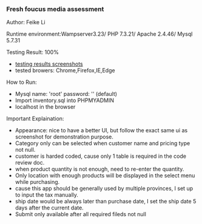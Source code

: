 ### Fresh foucus media assessment

Author: Feike Li

Runtime environment:Wampserver3.23/ PHP 7.3.21/ Apache 2.4.46/ Mysql 5.7.31

Testing Result: 100% 
- [testing results screenshots](https://github.com/lifeike/Fresh_Focus_Media_Code_Assessment/tree/master/screenshots)
- tested browers: Chrome,Firefox,IE,Edge

How to Run:
- Mysql name: 'root' password: '' (default)
- Import inventory.sql into PHPMYADMIN
- localhost in the browser

Important Explaination:
- Appearance: nice to have a better UI, but follow the exact same ui as screenshot for demonstration purpose.
- Category only can be selected when customer name and pricing type not null.
- customer is harded coded, cause only 1 table is required in the code review doc.
- when product quantity is not enough, need to re-enter the quantity.
- Only location with enough products will be displayed in the select menu while purchasing.
- cause this app should be generally used by multiple provinces, I set up to input the tax manually.
- ship date would be always later than purchase date, I set the ship date 5 days after the current date.
- Submit only available after all required fileds not null
